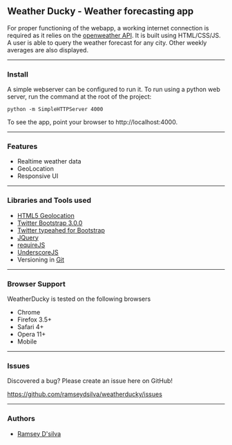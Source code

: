 ## Weather Ducky - Weather forecasting app

For proper functioning of the webapp, a working internet connection is required as it relies on the [openweather API][openweatherapi]. It is built using HTML/CSS/JS. A user is able to query the weather forecast for any city. Other weekly averages are also displayed.

***

### Install

A simple webserver can be configured to run it. To run using a python web server, run the command at the root of the project:

```
python -m SimpleHTTPServer 4000
```

To see the app, point your browser to http://localhost:4000.

***

### Features
* Realtime weather data
* GeoLocation
* Responsive UI

***

### Libraries and Tools used

* [HTML5 Geolocation][geo]
* [Twitter Bootstrap 3.0.0][bootstrap]
* [Twitter typeahed for Bootstrap][typeahead]
* [JQuery][jquery]
* [requireJS][require]
* [UnderscoreJS][underscore]
* Versioning in [Git][git]

[openweatherapi]: http://openweathermap.org/wiki/API/JSON_API#Get_forecast
[geo]: https://developer.mozilla.org/en/docs/WebAPI/Using_geolocation
[bootstrap]: http://getbootstrap.com/
[typeahead]: https://github.com/bassjobsen/Bootstrap-3-Typeahead
[jquery]: http://jquery.com/
[require]: http://requirejs.org/
[underscore]: http://underscorejs.org/
[git]: http://git-scm.com/

***

### Browser Support

WeatherDucky is tested on the following browsers

* Chrome
* Firefox 3.5+
* Safari 4+
* Opera 11+
* Mobile

***

### Issues

Discovered a bug? Please create an issue here on GitHub!

https://github.com/ramseydsilva/weatherducky/issues

***

### Authors

* [Ramsey D'silva](https://github.com/ramseydsilva) 
